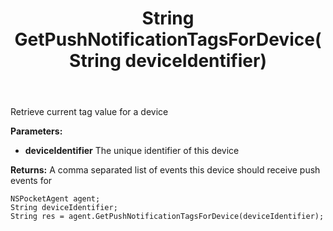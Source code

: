 ﻿---
uid: crmscript_ref_NSPocketAgent_GetPushNotificationTagsForDevice
title: String GetPushNotificationTagsForDevice(String deviceIdentifier)
intellisense: NSPocketAgent.GetPushNotificationTagsForDevice
keywords: NSPocketAgent, GetPushNotificationTagsForDevice
so.topic: reference
---

Retrieve current tag value for a device

**Parameters:**
 - **deviceIdentifier** The unique identifier of this device

**Returns:** A comma separated list of events this device should receive push events for

```crmscript
NSPocketAgent agent;
String deviceIdentifier;
String res = agent.GetPushNotificationTagsForDevice(deviceIdentifier);
```


